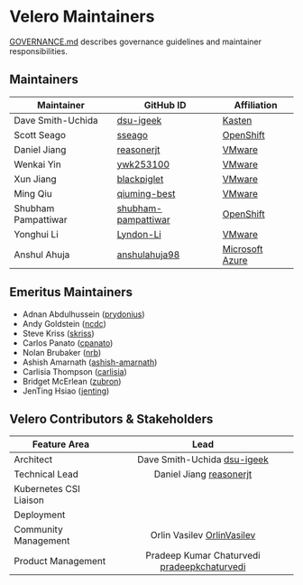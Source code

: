 # Velero Maintainers

[GOVERNANCE.md](https://github.com/vmware-tanzu/velero/blob/main/GOVERNANCE.md) describes governance guidelines and maintainer responsibilities.

## Maintainers

| Maintainer          | GitHub ID                                                     | Affiliation                                      |
|---------------------|---------------------------------------------------------------|--------------------------------------------------|
| Dave Smith-Uchida   | [dsu-igeek](https://github.com/dsu-igeek)                     | [Kasten](https://github.com/kastenhq/)           |
| Scott Seago         | [sseago](https://github.com/sseago)                           | [OpenShift](https://github.com/openshift)        |
| Daniel Jiang        | [reasonerjt](https://github.com/reasonerjt)                   | [VMware](https://www.github.com/vmware/)         |
| Wenkai Yin          | [ywk253100](https://github.com/ywk253100)                     | [VMware](https://www.github.com/vmware/)         |
| Xun Jiang           | [blackpiglet](https://github.com/blackpiglet)                 | [VMware](https://www.github.com/vmware/)         |
| Ming Qiu            | [qiuming-best](https://github.com/qiuming-best)               | [VMware](https://www.github.com/vmware/)         |
| Shubham Pampattiwar | [shubham-pampattiwar](https://github.com/shubham-pampattiwar) | [OpenShift](https://github.com/openshift)        |
| Yonghui Li          | [Lyndon-Li](https://github.com/Lyndon-Li)                     | [VMware](https://www.github.com/vmware/)         |
| Anshul Ahuja        | [anshulahuja98](https://github.com/anshulahuja98)             | [Microsoft Azure](https://www.github.com/azure/) |

## Emeritus Maintainers
* Adnan Abdulhussein ([prydonius](https://github.com/prydonius))
* Andy Goldstein ([ncdc](https://github.com/ncdc))
* Steve Kriss ([skriss](https://github.com/skriss))
* Carlos Panato ([cpanato](https://github.com/cpanato))
* Nolan Brubaker ([nrb](https://github.com/nrb))
* Ashish Amarnath ([ashish-amarnath](https://github.com/ashish-amarnath))
* Carlisia Thompson ([carlisia](https://github.com/carlisia))
* Bridget McErlean ([zubron](https://github.com/zubron))
* JenTing Hsiao ([jenting](https://github.com/jenting))

## Velero Contributors & Stakeholders

| Feature Area           |                                         Lead                                         |
|------------------------|:------------------------------------------------------------------------------------:|
| Architect              |             Dave Smith-Uchida [dsu-igeek](https://github.com/dsu-igeek)              |
| Technical Lead         |               Daniel Jiang [reasonerjt](https://github.com/reasonerjt)               |
| Kubernetes CSI Liaison |                                                                                      |
| Deployment             |                                                                                      |
| Community Management   |            Orlin Vasilev [OrlinVasilev](https://github.com/OrlinVasilev)             |
| Product Management     | Pradeep Kumar Chaturvedi [pradeepkchaturvedi](https://github.com/pradeepkchaturvedi) |

